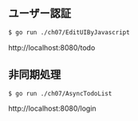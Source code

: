 ## ユーザー認証

```sh
$ go run ./ch07/EditUIByJavascript
```
http://localhost:8080/todo

## 非同期処理

```sh
$ go run ./ch07/AsyncTodoList
```
http://localhost:8080/login
